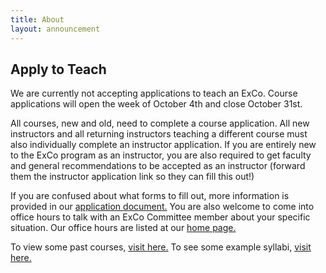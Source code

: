 ```yaml
---
title: About
layout: announcement
---
```

## Apply to Teach

We are currently not accepting applications to teach an ExCo. Course applications will open the week of October 4th and close October 31st.

<p style="text-align: left">All courses, new and old, need to complete a course application. All new instructors and all returning instructors teaching a different course must also individually complete an instructor application. If you are entirely new to the ExCo program as an instructor, you are also required to get faculty and general recommendations to be accepted as an instructor (forward them the instructor application link so they can fill this out!)</p>

<p style="text-align: left">If you are confused about what forms to fill out, more information is provided in our <a href="https://docs.google.com/document/d/10j_tkMfaOE2CMQoNcNGKblLPI4JzWxcArnB7Q9AEPxg/edit?usp=sharing">application document.</a> You are also welcome to come into office hours to talk with an ExCo Committee member about your specific situation. Our office hours are listed at our <a href="/index.html">home page.</a></p>

To view some past courses, <a href="/resources/oldcourses">visit here.</a> To see some example syllabi, <a href="/apply/syllabi">visit here.</a>
